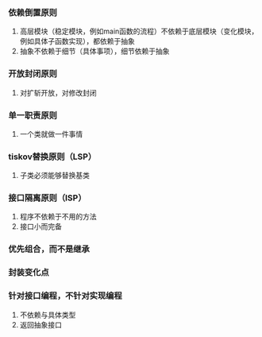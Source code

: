 ### 依赖倒置原则
1. 高层模块（稳定模块，例如main函数的流程）不依赖于底层模块（变化模块，例如具体子函数实现），都依赖于抽象
2. 抽象不依赖于细节（具体事项），细节依赖于抽象

### 开放封闭原则
1. 对扩斩开放，对修改封闭

### 单一职责原则
1. 一个类就做一件事情

### tiskov替换原则（LSP）
1. 子类必须能够替换基类

### 接口隔离原则（ISP）
1. 程序不依赖于不用的方法
2. 接口小而完备

### 优先组合，而不是继承

### 封装变化点

### 针对接口编程，不针对实现编程
1. 不依赖与具体类型
2. 返回抽象接口